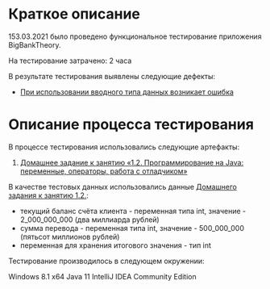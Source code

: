 # **Краткое описание**

153.03.2021 было проведено функциональное тестирование приложения BigBankTheory.

На тестирование затрачено: 2 часа

В результате тестирования выявлены следующие дефекты:

* [При использовании вводного типа данных возникает ошибка](https://github.com/tanyaandre/java2/issues/1)

# **Описание процесса тестирования**

В процессе тестирования использовались следующие артефакты:

1. [Домашнее задание к занятию «1.2. Программирование на Java: переменные, операторы, работа с отладчиком»](https://github.com/netology-code/javaqa-homeworks/tree/master/programming)

В качестве тестовых данных использовались данные [Домашнего задания к занятию 1.2.](https://github.com/netology-code/javaqa-homeworks/tree/master/programming):

* текущий баланс счёта клиента - переменная типа int, значение - 2_000_000_000 (два миллиарда рублей)
* сумма перевода - переменная типа int, значение - 500_000_000 (пятьсот миллионов рублей)
* переменная для хранения итогового значения - тип int

Тестирование производилось в следующем окружении:

Windows 8.1 x64
Java 11
IntelliJ IDEA Community Edition
